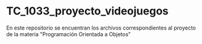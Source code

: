 # TC_1033_proyecto_videojuegos
En este repositorio se encuentran los archivos correspondientes al proyecto de la materia "Programación Orientada a Objetos"
